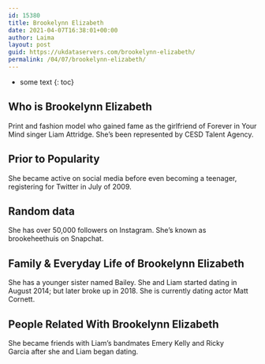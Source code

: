 ```yaml
---
id: 15380
title: Brookelynn Elizabeth
date: 2021-04-07T16:38:01+00:00
author: Laima
layout: post
guid: https://ukdataservers.com/brookelynn-elizabeth/
permalink: /04/07/brookelynn-elizabeth/
---
```


* some text
{: toc}


## Who is Brookelynn Elizabeth
                  
                  
                  
Print and fashion model who gained fame as the girlfriend of Forever in Your Mind singer Liam Attridge. She&#8217;s been represented by CESD Talent Agency.
                  
              
            
              
            
                
                
                
## Prior to Popularity
                  
                  
                  
She became active on social media before even becoming a teenager, registering for Twitter in July of 2009.
                  
              
            
              
            
                
                
                
## Random data
                  
                  
                  
She has over 50,000 followers on Instagram. She&#8217;s known as brookeheethuis on Snapchat.
                  
              
            
              
            
                
                
                
## Family & Everyday Life of Brookelynn Elizabeth
                  
                  
                  
She has a younger sister named Bailey. She and Liam started dating in August 2014; but later broke up in 2018. She is currently dating actor Matt Cornett.
                  
              
            
              
            
                
                
                
## People Related With Brookelynn Elizabeth
                  
                  
                  
She became friends with Liam&#8217;s bandmates Emery Kelly and Ricky Garcia after she and Liam began dating.
                  
              
            
              
            
                
              
            
              
              
            
            
              
            
          
          
          